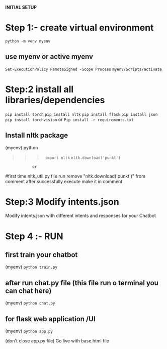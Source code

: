 
**INITIAL SETUP**
 
# Step 1:- create virtual environment
`python -m venv myenv`
 ## use myenv or active myenv
`Set-ExecutionPolicy RemoteSigned -Scope Process`
`myenv/Scripts/activate`

# Step:2 install all libraries/dependencies
`pip install torch`
`pip install nltk`
`pip install flask`
`pip install json`
`pip install torchvision`
            or
`Pip install -r requirements.txt`


## Install nltk package

 (myenv) python
>>>` import nltk`
>>> `nltk.download('punkt')`

                or  
#first time nltk_util.py file run 
remove "nltk.download('punkt')" from comment after successfully execute make it in comment

# Step:3 Modify intents.json
Modify intents.json with different intents and responses for your Chatbot

# Step 4 :- RUN
 ## first train your chatbot 
(myenv) `python train.py`

## after run chat.py file (this file run o terminal you can chat here)
(myenv) `python chat.py`

## for flask web application /UI
(myenv) `python app.py`

(don't close app.py file)
Go live with base.html file